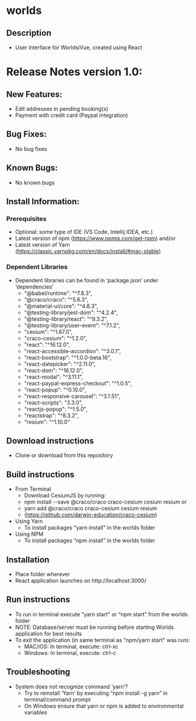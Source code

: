 
# worlds
## Description
* User interface for WorldsiVue, created using React
# Release Notes version 1.0:
## New Features:
* Edit addresses in pending booking(s)
* Payment with credit card (Paypal integration)
## Bug Fixes:
* No bug fixes
## Known Bugs:
* No known bugs
## Install Information:
### Prerequisites
* Optional: some type of IDE (VS Code, Intellij IDEA, etc.)
* Latest version of npm (https://www.npmjs.com/get-npm) and/or 
* Latest version of Yarn (https://classic.yarnpkg.com/en/docs/install/#mac-stable)
### Dependent Libraries
* Dependent libraries can be found in ‘package.json’ under ‘dependencies’
    * "@babel/runtime": "^7.8.3",
    * "@craco/craco": "^5.6.3",
    * "@material-ui/core": "^4.8.3",
    * "@testing-library/jest-dom": "^4.2.4",
    * "@testing-library/react": "^9.3.2",
    * "@testing-library/user-event": "^7.1.2",
    * "cesium": "^1.67.0",
    * "craco-cesium": "^1.2.0",
    * "react": "^16.12.0",
    * "react-accessible-accordion": "^3.0.1",
    * "react-bootstrap": "^1.0.0-beta.16",
    * "react-datepicker": "^2.11.0",
    * "react-dom": "^16.12.0",
    * "react-modal": "^3.11.1",
    * "react-paypal-express-checkout": "^1.0.5",
    * "react-popup": "^0.10.0",
    * "react-responsive-carousel": "^3.1.51",
    * "react-scripts": "3.3.0",
    * "reactjs-popup": "^1.5.0",
    * "reactstrap": "^8.3.2",
    * "resium": "^1.10.0"
## Download instructions
* Clone or download from this repository
## Build instructions
* From Terminal
  * Download CesiumJS by running:
  * npm install --save @craco/craco craco-cesium cesium resium or
  * yarn add @craco/craco craco-cesium cesium resium 
  * (https://github.com/darwin-education/craco-cesium) 
* Using Yarn
  * To install packages “yarn install” in the worlds folder
* Using NPM
  * To install packages “npm install” in the worlds folder

## Installation
* Place folder wherever
* React application launches on http://localhost:3000/
## Run instructions
* To run in terminal execute “yarn start” or “npm start” from the worlds folder
* NOTE: Database/server must be running before starting Worlds application for best results
* To exit the application (in same terminal as "npm/yarn start" was run):
  * MAC/iOS: In terminal, execute: ctrl-xc
  * Windows: In terminal, execute: ctrl-c
## Troubleshooting
* System does not recognize command ‘yarn’?
  * Try to reinstall ‘Yarn’ by executing “npm install -g yarn” in terminal/command prompt
  * On Windows ensure that yarn or npm is added to environmental variables
